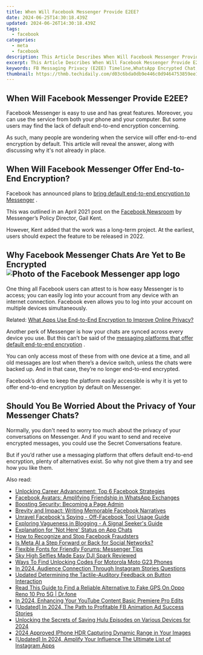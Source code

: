 ```yaml
---
title: When Will Facebook Messenger Provide E2EE?
date: 2024-06-25T14:30:18.439Z
updated: 2024-06-26T14:30:18.439Z
tags:
  - facebook
categories:
  - meta
  - facebook
description: This Article Describes When Will Facebook Messenger Provide E2EE?
excerpt: This Article Describes When Will Facebook Messenger Provide E2EE?
keywords: FB Messaging Privacy (E2EE) Timeline,WhatsApp Encrypted Chat,Direct Messaging Security,End-to-End Messenger,E2EE in Social Media Apps,Secure Facebook Conversations,Privacy Features on FB Messenger
thumbnail: https://thmb.techidaily.com/d03c6bda0db9e446c0d9464753859ee1c2f12f38d94da77b1f5b8b2204a1d875.jpg
---
```


## When Will Facebook Messenger Provide E2EE?

 Facebook Messenger is easy to use and has great features. Moreover, you can use the service from both your phone and your computer. But some users may find the lack of default end-to-end encryption concerning.

 As such, many people are wondering when the service will offer end-to-end encryption by default. This article will reveal the answer, along with discussing why it's not already in place.

## When Will Facebook Messenger Offer End-to-End Encryption?

 Facebook has announced plans to [bring default end-to-end encryption to Messenger](https://www.makeuseof.com/facebook-messenger-instagram-direct-chats-wont-encrypted-until-2022/) .

 This was outlined in an April 2021 post on the [Facebook Newsroom](https://about.fb.com/news/2021/04/messenger-policy-workshop-future-of-private-messaging/) by Messenger’s Policy Director, Gail Kent.

 However, Kent added that the work was a long-term project. At the earliest, users should expect the feature to be released in 2022.

## Why Facebook Messenger Chats Are Yet to Be Encrypted ![Photo of the Facebook Messenger app logo](https://static1.makeuseofimages.com/wordpress/wp-content/uploads/2021/05/facebook-messenger-logo.png)

 One thing all Facebook users can attest to is how easy Messenger is to access; you can easily log into your account from any device with an internet connection. Facebook even allows you to log into your account on multiple devices simultaneously.

 Related: [What Apps Use End-to-End Encryption to Improve Online Privacy?](https://www.makeuseof.com/apps-use-end-to-end-encryption/)

 Another perk of Messenger is how your chats are synced across every device you use. But this can’t be said of the [messaging platforms that offer default end-to-end encryption](https://www.makeuseof.com/how-the-top-instant-messaging-services-use-end-to-end-encryption/) .

 You can only access most of these from with one device at a time, and all old messages are lost when there’s a device switch, unless the chats were backed up. And in that case, they’re no longer end-to-end encrypted.

 Facebook’s drive to keep the platform easily accessible is why it is yet to offer end-to-end encryption by default on Messenger.

## Should You Be Worried About the Privacy of Your Messenger Chats?

 Normally, you don't need to worry too much about the privacy of your conversations on Messenger. And if you want to send and receive encrypted messages, you could use the Secret Conversations feature.

 But if you’d rather use a messaging platform that offers default end-to-end encryption, plenty of alternatives exist. So why not give them a try and see how you like them.


<ins class="adsbygoogle"
     style="display:block"
     data-ad-format="autorelaxed"
     data-ad-client="ca-pub-7571918770474297"
     data-ad-slot="1223367746"></ins>



<ins class="adsbygoogle"
     style="display:block"
     data-ad-client="ca-pub-7571918770474297"
     data-ad-slot="8358498916"
     data-ad-format="auto"
     data-full-width-responsive="true"></ins>

<span class="atpl-alsoreadstyle">Also read:</span>
<div><ul>
<li><a href="https://facebook.techidaily.com/unlocking-career-advancement-top-6-facebook-strategies/"><u>Unlocking Career Advancement: Top 6 Facebook Strategies</u></a></li>
<li><a href="https://facebook.techidaily.com/facebook-avatars-amplifying-friendship-in-whatsapp-exchanges/"><u>Facebook Avatars: Amplifying Friendship in WhatsApp Exchanges</u></a></li>
<li><a href="https://facebook.techidaily.com/boosting-security-becoming-a-page-admin/"><u>Boosting Security: Becoming a Page Admin</u></a></li>
<li><a href="https://facebook.techidaily.com/brevity-and-impact-writing-memorable-facebook-narratives/"><u>Brevity and Impact: Writing Memorable Facebook Narratives</u></a></li>
<li><a href="https://facebook.techidaily.com/unravel-facebooks-spying-off-facebook-tool-usage-guide/"><u>Unravel Facebook's Spying - Off-Facebook Tool Usage Guide</u></a></li>
<li><a href="https://facebook.techidaily.com/exploring-vagueness-in-blogging-a-signal-seekers-guide/"><u>Exploring Vagueness in Blogging - A Signal Seeker's Guide</u></a></li>
<li><a href="https://facebook.techidaily.com/explanation-for-not-here-status-on-app-chats/"><u>Explanation for 'Not Here' Status on App Chats</u></a></li>
<li><a href="https://facebook.techidaily.com/how-to-recognize-and-stop-facebook-fraudsters/"><u>How to Recognize and Stop Facebook Fraudsters</u></a></li>
<li><a href="https://facebook.techidaily.com/is-meta-ai-a-step-forward-or-back-for-social-networks/"><u>Is Meta AI a Step Forward or Back for Social Networks?</u></a></li>
<li><a href="https://facebook.techidaily.com/flexible-fonts-for-friendly-forums-messenger-tips/"><u>Flexible Fonts for Friendly Forums: Messenger Tips</u></a></li>
<li><a href="https://extra-resources.techidaily.com/sky-high-selfies-made-easy-dji-spark-reviewed/"><u>Sky High Selfies Made Easy  DJI Spark Reviewed</u></a></li>
<li><a href="https://sim-unlock.techidaily.com/ways-to-find-unlocking-codes-for-motorola-moto-g23-phones-by-drfone-android/"><u>Ways To Find Unlocking Codes For Motorola Moto G23 Phones</u></a></li>
<li><a href="https://instagram-video-recordings.techidaily.com/in-2024-audience-connection-through-instagram-stories-questions/"><u>In 2024, Audience Connection Through Instagram Stories Questions</u></a></li>
<li><a href="https://audio-shaping.techidaily.com/updated-determining-the-tactile-auditory-feedback-on-button-interaction/"><u>Updated Determining the Tactile-Auditory Feedback on Button Interaction</u></a></li>
<li><a href="https://fake-location.techidaily.com/read-this-guide-to-find-a-reliable-alternative-to-fake-gps-on-oppo-reno-10-pro-5g-drfone-by-drfone-virtual-android/"><u>Read This Guide to Find a Reliable Alternative to Fake GPS On Oppo Reno 10 Pro 5G | Dr.fone</u></a></li>
<li><a href="https://youtube-webster.techidaily.com/24-enhancing-your-youtube-content-basic-premiere-pro-edits/"><u>In 2024, Enhancing Your YouTube Content  Basic Premiere Pro Edits</u></a></li>
<li><a href="https://facebook-videos.techidaily.com/updated-in-2024-the-path-to-profitable-fb-animation-ad-success-stories/"><u>[Updated] In 2024, The Path to Profitable FB Animation Ad Success Stories</u></a></li>
<li><a href="https://screen-activity-recording.techidaily.com/unlocking-the-secrets-of-saving-hulu-episodes-on-various-devices-for-2024/"><u>Unlocking the Secrets of Saving Hulu Episodes on Various Devices for 2024</u></a></li>
<li><a href="https://extra-skills.techidaily.com/2024-approved-iphone-hdr-capturing-dynamic-range-in-your-images/"><u>2024 Approved  IPhone HDR  Capturing Dynamic Range in Your Images</u></a></li>
<li><a href="https://instagram-video-recordings.techidaily.com/updated-in-2024-amplify-your-influence-the-ultimate-list-of-instagram-apps/"><u>[Updated] In 2024, Amplify Your Influence  The Ultimate List of Instagram Apps</u></a></li>
</ul></div>
